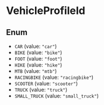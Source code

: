 # VehicleProfileId

## Enum

* `CAR` (value: `"car"`)
* `BIKE` (value: `"bike"`)
* `FOOT` (value: `"foot"`)
* `HIKE` (value: `"hike"`)
* `MTB` (value: `"mtb"`)
* `RACINGBIKE` (value: `"racingbike"`)
* `SCOOTER` (value: `"scooter"`)
* `TRUCK` (value: `"truck"`)
* `SMALL_TRUCK` (value: `"small_truck"`)
